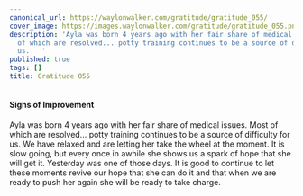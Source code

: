 ```yaml
---
canonical_url: https://waylonwalker.com/gratitude/gratitude_055/
cover_image: https://images.waylonwalker.com/gratitude/gratitude_055.png
description: 'Ayla was born 4 years ago with her fair share of medical issues.  Most
  of which are resolved... potty training continues to be a source of difficulty for
  us.   '
published: true
tags: []
title: Gratitude 055
---
```


#### Signs of Improvement

Ayla was born 4 years ago with her fair share of medical issues.  Most of which are resolved... potty training continues to be a source of difficulty for us.   We have relaxed and are letting her take the wheel at the moment.  It is slow going, but every once in awhile she shows us a spark of hope that she will get it. Yesterday was one of those days.  It is good to continue to let these moments revive our hope that she can do it and that when we are ready to push her again she will be ready to take charge.
